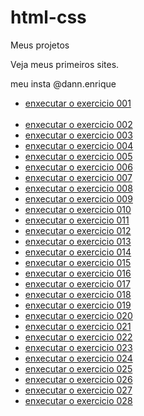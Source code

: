 # html-css
 Meus projetos

 Veja meus primeiros sites.


 
meu insta @dann.enrique

<ul>
<li><a href="https://dannenrique.github.io/html-css/exercicios/ex001/index.html"> enxecutar o exercicio 001 </a></li>
<br>
<li><a href="https://dannenrique.github.io/html-css/exercicios/ex002/index.html"> enxecutar o exercicio 002 </a>
<br>
<li> <a href="https://dannenrique.github.io/html-css/exercicios/ex003/index.html"> enxecutar o exercicio 003 </a>
<br>
<li> <a href="https://dannenrique.github.io/html-css/exercicios/ex004/index.html"> enxecutar o exercicio 004 </a>
<br>
<li> <a href="https://dannenrique.github.io/html-css/exercicios/ex005/index.html"> enxecutar o exercicio 005 </a>
<br>
<li> <a href="https://dannenrique.github.io/html-css/exercicios/ex006/index.html"> enxecutar o exercicio 006 </a>
<br>
<li> <a href="https://dannenrique.github.io/html-css/exercicios/ex007/index.html"> enxecutar o exercicio 007 </a>
<br>
<li> <a href="https://dannenrique.github.io/html-css/exercicios/ex008/index.html"> enxecutar o exercicio 008 </a>
<br>
<li> <a href="https://dannenrique.github.io/html-css/exercicios/ex009/index.html"> enxecutar o exercicio 009 </a>
<br>
<li> <a href="https://dannenrique.github.io/html-css/exercicios/ex010/index.html"> enxecutar o exercicio 010 </a>
<br>
<li> <a href="https://dannenrique.github.io/html-css/exercicios/ex011/index.html"> enxecutar o exercicio 011 </a>
<br>
<li> <a href="https://dannenrique.github.io/html-css/exercicios/ex012/index.html"> enxecutar o exercicio 012 </a>
<br>
<li> <a href="https://dannenrique.github.io/html-css/exercicios/ex013/index.html"> enxecutar o exercicio 013 </a>
<br>
<li> <a href="https://dannenrique.github.io/html-css/exercicios/ex014/index.html"> enxecutar o exercicio 014 </a>
<br>
<li> <a href="https://dannenrique.github.io/html-css/exercicios/ex015/index.html"> enxecutar o exercicio 015 </a>
<br>
<li> <a href="https://dannenrique.github.io/html-css/exercicios/ex016/index.html"> enxecutar o exercicio 016 </a>
<br>
<li> <a href="https://dannenrique.github.io/html-css/exercicios/ex017/index.html"> enxecutar o exercicio 017 </a>
<br>
<li> <a href="https://dannenrique.github.io/html-css/exercicios/ex018/index.html"> enxecutar o exercicio 018 </a>
<br>
<li> <a href="https://dannenrique.github.io/html-css/exercicios/ex019/index.html"> enxecutar o exercicio 019 </a>
<br>
<li> <a href="https://dannenrique.github.io/html-css/exercicios/ex020/index.html"> enxecutar o exercicio 020 </a>
<br>
<li> <a href="https://dannenrique.github.io/html-css/exercicios/ex021 /index.html"> enxecutar o exercicio 021 </a>
<br>
<li> <a href="https://dannenrique.github.io/html-css/exercicios/ex022/index.html"> enxecutar o exercicio 022 </a>
<br>
<li> <a href="https://dannenrique.github.io/html-css/exercicios/ex023/index.html"> enxecutar o exercicio 023 </a>
<br>
 <li> <a href="https://dannenrique.github.io/html-css/exercicios/ex024/index.html"> enxecutar o exercicio 024 </a>
<br>
<li> <a href="https://dannenrique.github.io/html-css/exercicios/ex025/index.html"> enxecutar o exercicio 025 </a>
<br>
<li> <a href="https://dannenrique.github.io/html-css/exercicios/ex026/index.html"> enxecutar o exercicio 026 </a>
<br>
<li> <a href="https://dannenrique.github.io/html-css/exercicios/ex027/index.html"> enxecutar o exercicio 027 </a>
<br>
<li> <a href="https://dannenrique.github.io/html-css/exercicios/ex020/index.html"> enxecutar o exercicio 028 </a>
<br>
</ul>